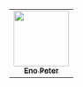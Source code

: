 <table>
<tr>
<td align="center"><a href="https://github.com/Regicyber"><img src="https://github.com/Regicyber.png" width="100px;" alt=""/><br /><sub><b>Eno Peter</b></sub></a></td>
</table>